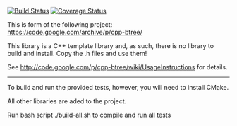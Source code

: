 [![Build Status](https://travis-ci.org/romz-pl/cpp-btree.svg?branch=master)](https://travis-ci.org/romz-pl/cpp-btree)
[![Coverage Status](https://codecov.io/gh/romz-pl/cpp-btree/badge.svg?branch=master)](https://codecov.io/gh/romz-pl/cpp-btree?branch=master)


This is form of the following project:
https://code.google.com/archive/p/cpp-btree/

This library is a C++ template library and, as such, there is no
library to build and install.  Copy the .h files and use them!

See http://code.google.com/p/cpp-btree/wiki/UsageInstructions for
details.

----

To build and run the provided tests, however, you will need to install CMake.

All other libraries are aded to the project.

Run bash script ./build-all.sh to compile and run all tests


